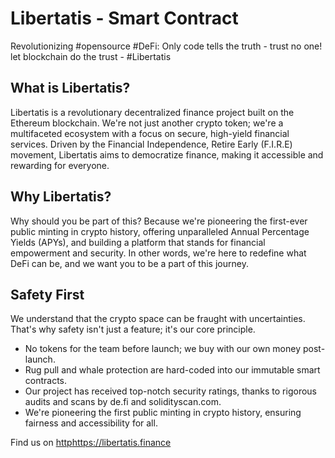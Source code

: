 # Libertatis - Smart Contract
Revolutionizing #opensource #DeFi: Only code tells the truth - trust no one! let blockchain do the trust - #Libertatis

## What is Libertatis?
Libertatis is a revolutionary decentralized finance project built on the Ethereum blockchain. We're not just another crypto token; we're a multifaceted ecosystem with a focus on secure, high-yield financial services. Driven by the Financial Independence, Retire Early (F.I.R.E) movement, Libertatis aims to democratize finance, making it accessible and rewarding for everyone.

## Why Libertatis?
Why should you be part of this? Because we're pioneering the first-ever public minting in crypto history, offering unparalleled Annual Percentage Yields (APYs), and building a platform that stands for financial empowerment and security. In other words, we're here to redefine what DeFi can be, and we want you to be a part of this journey.

## Safety First
We understand that the crypto space can be fraught with uncertainties. That's why safety isn't just a feature; it's our core principle.
- No tokens for the team before launch; we buy with our own money post-launch.
- Rug pull and whale protection are hard-coded into our immutable smart contracts.
- Our project has received top-notch security ratings, thanks to rigorous audits and scans by de.fi and solidityscan.com.
- We're pioneering the first public minting in crypto history, ensuring fairness and accessibility for all.

Find us on [http](https://libertatis.finance)https://libertatis.finance
